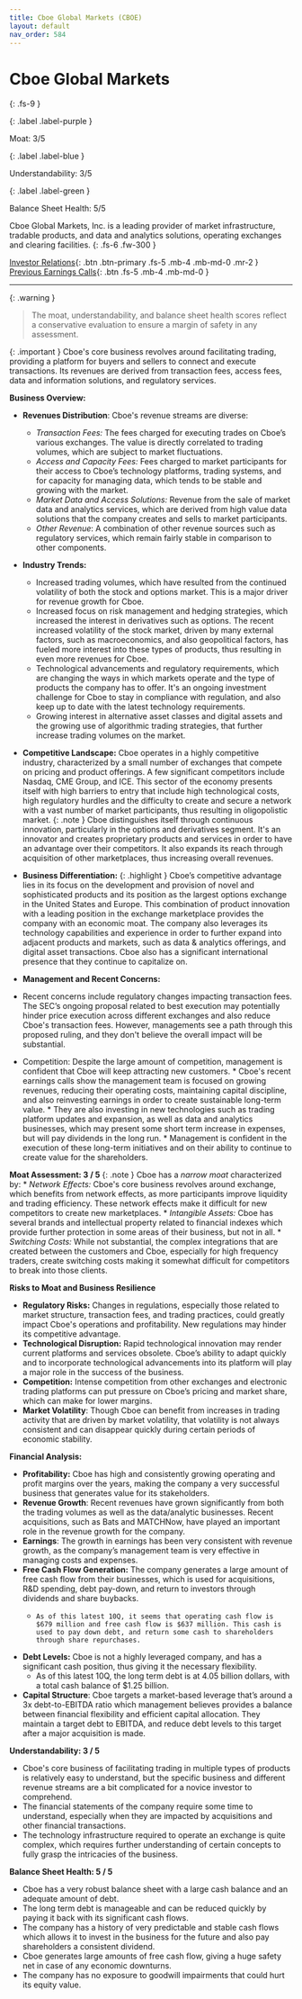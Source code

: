 ```yaml
---
title: Cboe Global Markets (CBOE)
layout: default
nav_order: 584
---
```


# Cboe Global Markets
{: .fs-9 }

{: .label .label-purple }

Moat: 3/5

{: .label .label-blue }

Understandability: 3/5

{: .label .label-green }

Balance Sheet Health: 5/5

Cboe Global Markets, Inc. is a leading provider of market infrastructure, tradable products, and data and analytics solutions, operating exchanges and clearing facilities.
{: .fs-6 .fw-300 }

[Investor Relations](https://www.google.com/search?q=CBOE+investor+relations){: .btn .btn-primary .fs-5 .mb-4 .mb-md-0 .mr-2 }
[Previous Earnings Calls](https://discountingcashflows.com/company/CBOE/transcripts/){: .btn .fs-5 .mb-4 .mb-md-0 }

---

{: .warning }
>The moat, understandability, and balance sheet health scores reflect a conservative evaluation to ensure a margin of safety in any assessment.



{: .important }
Cboe's core business revolves around facilitating trading, providing a platform for buyers and sellers to connect and execute transactions. Its revenues are derived from transaction fees, access fees, data and information solutions, and regulatory services.

**Business Overview:**

*   **Revenues Distribution**: Cboe's revenue streams are diverse: 
    *  *Transaction Fees:* The fees charged for executing trades on Cboe’s various exchanges. The value is directly correlated to trading volumes, which are subject to market fluctuations.
    *   *Access and Capacity Fees:* Fees charged to market participants for their access to Cboe’s technology platforms, trading systems, and for capacity for managing data, which tends to be stable and growing with the market.
    *   *Market Data and Access Solutions:* Revenue from the sale of market data and analytics services, which are derived from high value data solutions that the company creates and sells to market participants.
    *   *Other Revenue*: A combination of other revenue sources such as regulatory services, which remain fairly stable in comparison to other components.

*  **Industry Trends:**
    * Increased trading volumes, which have resulted from the continued volatility of both the stock and options market. This is a major driver for revenue growth for Cboe.
    * Increased focus on risk management and hedging strategies, which increased the interest in derivatives such as options. The recent increased volatility of the stock market, driven by many external factors, such as macroeconomics, and also geopolitical factors, has fueled more interest into these types of products, thus resulting in even more revenues for Cboe.
    * Technological advancements and regulatory requirements, which are changing the ways in which markets operate and the type of products the company has to offer. It's an ongoing investment challenge for Cboe to stay in compliance with regulation, and also keep up to date with the latest technology requirements. 
    * Growing interest in alternative asset classes and digital assets and the growing use of algorithmic trading strategies, that further increase trading volumes on the market. 

*   **Competitive Landscape:** Cboe operates in a highly competitive industry, characterized by a small number of exchanges that compete on pricing and product offerings. A few significant competitors include Nasdaq, CME Group, and ICE. This sector of the economy presents itself with high barriers to entry that include high technological costs, high regulatory hurdles and the difficulty to create and secure a network with a vast number of market participants, thus resulting in oligopolistic market.
{: .note }
Cboe distinguishes itself through continuous innovation, particularly in the options and derivatives segment. It's an innovator and creates proprietary products and services in order to have an advantage over their competitors. It also expands its reach through acquisition of other marketplaces, thus increasing overall revenues.

*   **Business Differentiation:**
{: .highlight }
Cboe’s competitive advantage lies in its focus on the development and provision of novel and sophisticated products and its position as the largest options exchange in the United States and Europe. This combination of product innovation with a leading position in the exchange marketplace provides the company with an economic moat. The company also leverages its technology capabilities and experience in order to further expand into adjacent products and markets, such as data & analytics offerings, and digital asset transactions. Cboe also has a significant international presence that they continue to capitalize on.

*   **Management and Recent Concerns:**

  *   Recent concerns include regulatory changes impacting transaction fees. The SEC’s ongoing proposal related to best execution may potentially hinder price execution across different exchanges and also reduce Cboe's transaction fees. However, managements see a path through this proposed ruling, and they don't believe the overall impact will be substantial.
  *  Competition: Despite the large amount of competition, management is confident that Cboe will keep attracting new customers.
    * Cboe's recent earnings calls show the management team is focused on growing revenues, reducing their operating costs, maintaining capital discipline, and also reinvesting earnings in order to create sustainable long-term value.
    * They are also investing in new technologies such as trading platform updates and expansion, as well as data and analytics businesses, which may present some short term increase in expenses, but will pay dividends in the long run.
    * Management is confident in the execution of these long-term initiatives and on their ability to continue to create value for the shareholders.

**Moat Assessment: 3 / 5**
{: .note }
Cboe has a *narrow moat* characterized by:
    *  *Network Effects:* Cboe's core business revolves around exchange, which benefits from network effects, as more participants improve liquidity and trading efficiency. These network effects make it difficult for new competitors to create new marketplaces.
    *  *Intangible Assets:* Cboe has several brands and intellectual property related to financial indexes which provide further protection in some areas of their business, but not in all.
    *  *Switching Costs:* While not substantial, the complex integrations that are created between the customers and Cboe, especially for high frequency traders, create switching costs making it somewhat difficult for competitors to break into those clients.

**Risks to Moat and Business Resilience**

*   **Regulatory Risks:** Changes in regulations, especially those related to market structure, transaction fees, and trading practices, could greatly impact Cboe's operations and profitability. New regulations may hinder its competitive advantage.
*   **Technological Disruption:** Rapid technological innovation may render current platforms and services obsolete. Cboe’s ability to adapt quickly and to incorporate technological advancements into its platform will play a major role in the success of the business. 
*    **Competition:** Intense competition from other exchanges and electronic trading platforms can put pressure on Cboe’s pricing and market share, which can make for lower margins.
*   **Market Volatility**:  Though Cboe can benefit from increases in trading activity that are driven by market volatility, that volatility is not always consistent and can disappear quickly during certain periods of economic stability.

**Financial Analysis:**

*   **Profitability:** Cboe has high and consistently growing operating and profit margins over the years, making the company a very successful business that generates value for its stakeholders. 
*  **Revenue Growth**: Recent revenues have grown significantly from both the trading volumes as well as the data/analytic businesses. Recent acquisitions, such as Bats and MATCHNow, have played an important role in the revenue growth for the company.
*  **Earnings**: The growth in earnings has been very consistent with revenue growth, as the company’s management team is very effective in managing costs and expenses.
*   **Free Cash Flow Generation:** The company generates a large amount of free cash flow from their businesses, which is used for acquisitions, R&D spending, debt pay-down, and return to investors through dividends and share buybacks.
    *     As of this latest 10Q, it seems that operating cash flow is $679 million and free cash flow is $637 million. This cash is used to pay down debt, and return some cash to shareholders through share repurchases.
*   **Debt Levels:** Cboe is not a highly leveraged company, and has a significant cash position, thus giving it the necessary flexibility.
    *  As of this latest 10Q, the long term debt is at 4.05 billion dollars, with a total cash balance of $1.25 billion.
*  **Capital Structure**:  Cboe targets a market-based leverage that’s around a 3x debt-to-EBITDA ratio which management believes provides a balance between financial flexibility and efficient capital allocation. They maintain a target debt to EBITDA, and reduce debt levels to this target after a major acquisition is made.

**Understandability: 3 / 5**

*   Cboe's core business of facilitating trading in multiple types of products is relatively easy to understand, but the specific business and different revenue streams are a bit complicated for a novice investor to comprehend.
*   The financial statements of the company require some time to understand, especially when they are impacted by acquisitions and other financial transactions.
*  The technology infrastructure required to operate an exchange is quite complex, which requires further understanding of certain concepts to fully grasp the intricacies of the business.

**Balance Sheet Health: 5 / 5**

*  Cboe has a very robust balance sheet with a large cash balance and an adequate amount of debt.
*  The long term debt is manageable and can be reduced quickly by paying it back with its significant cash flows.
*   The company has a history of very predictable and stable cash flows which allows it to invest in the business for the future and also pay shareholders a consistent dividend.
*   Cboe generates large amounts of free cash flow, giving a huge safety net in case of any economic downturns. 
*  The company has no exposure to goodwill impairments that could hurt its equity value.
